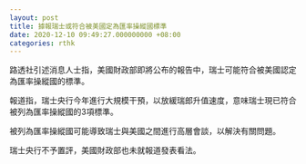```yaml
---
layout: post
title: 據報瑞士或符合被美國定為匯率操縱國標準
date: 2020-12-10 09:49:27.000000000 +08:00
categories: rthk
---
```


路透社引述消息人士指，美國財政部即將公布的報告中，瑞士可能符合被美國認定為匯率操縱國的標準。

報道指，瑞士央行今年進行大規模干預，以放緩瑞郎升值速度，意味瑞士現已符合被列為匯率操縱國的3項標準。

被列為匯率操縱國可能導致瑞士與美國之間進行高層會談，以解決有關問題。

瑞士央行不予置評，美國財政部也未就報道發表看法。

